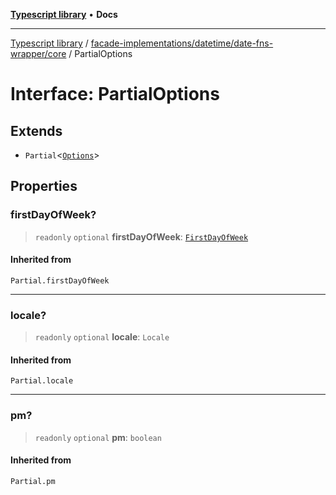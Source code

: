 [**Typescript library**](../../../../../index.md) • **Docs**

***

[Typescript library](../../../../../modules.md) / [facade-implementations/datetime/date-fns-wrapper/core](../index.md) / PartialOptions

# Interface: PartialOptions

## Extends

- `Partial`\<[`Options`](Options.md)\>

## Properties

### firstDayOfWeek?

> `readonly` `optional` **firstDayOfWeek**: [`FirstDayOfWeek`](../type-aliases/FirstDayOfWeek.md)

#### Inherited from

`Partial.firstDayOfWeek`

***

### locale?

> `readonly` `optional` **locale**: `Locale`

#### Inherited from

`Partial.locale`

***

### pm?

> `readonly` `optional` **pm**: `boolean`

#### Inherited from

`Partial.pm`
